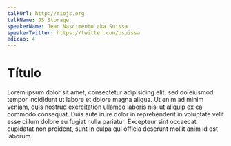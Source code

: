 ```yaml
---
talkUrl: http://riojs.org
talkName: JS Storage
speakerName: Jean Nascimento aka Suissa
speakerTwitter: https://twitter.com/osuissa
edicao: 4
---
```


# Título

Lorem ipsum dolor sit amet, consectetur adipisicing elit, sed do eiusmod tempor incididunt ut labore et dolore magna aliqua. Ut enim ad minim veniam,
quis nostrud exercitation ullamco laboris nisi ut aliquip ex ea commodo
consequat. Duis aute irure dolor in reprehenderit in voluptate velit esse
cillum dolore eu fugiat nulla pariatur. Excepteur sint occaecat cupidatat non
proident, sunt in culpa qui officia deserunt mollit anim id est laborum.